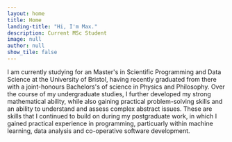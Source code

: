 ```yaml
---
layout: home
title: Home
landing-title: "Hi, I'm Max."
description: Current MSc Student
image: null
author: null
show_tile: false
---
```


I am currently studying for an Master's in Scientific Programming and Data Science at the University of Bristol, having recently graduated from there with a joint-honours Bachelors's of science in Physics and Philosophy. Over the course of my undergraduate studies, I further developed my strong mathematical ability, while also gaining practical problem-solving skills and an ability to understand and assess complex abstract issues. These are skills that I continued to build on during my postgraduate work, in which I gained practical experience in programming, particuarly within machine learning, data analysis and co-operative software development.
